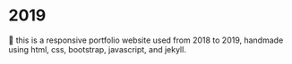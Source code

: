# 2019
💼 this is a responsive portfolio website used from 2018 to 2019, handmade using html, css, bootstrap, javascript, and jekyll. 
